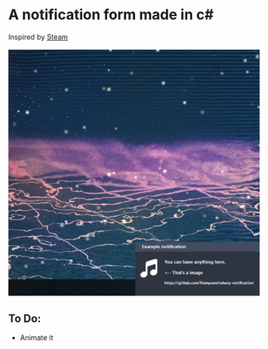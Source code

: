 # A notification form made in c#
Inspired by [Steam](https://store.steampowered.com)<br><br>
![screenshot](screenshot.PNG)

## To Do:
* Animate it
